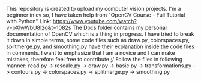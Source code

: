 This repository is created to upload my computer vision projects. I'm a beginner in cv so, I have taken help from "OpenCV Course - Full Tutorial with Python"
Link: https://www.youtube.com/watch?v=oXlwWbU8l2o&t=1082s
The Docs folder contains my personal documentation of OpenCV which is a thing in progress. I have tried to break it down in simple terms, some code files such as draw.py, colorspaces.py, splitmerge.py, and smoothing.py have their explanation inside the code files in comments.
I want to emphasize that I am a novice and I can make mistakes, therefore feel free to contribute ;/
Follow the files in following manner:
read.py ->
rescale.py ->
draw.py ->
basic.py ->
transformations.py ->
contours.py ->
colorspaces.py ->
splitmerge.py ->
smoothing.py
